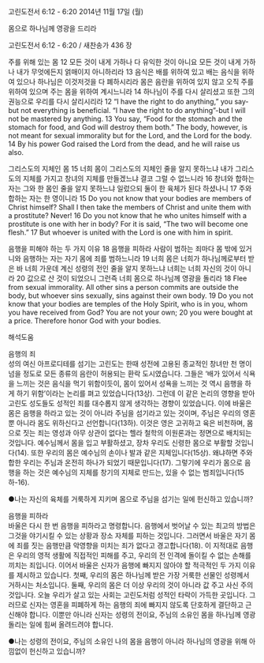 고린도전서 6:12 - 6:20 
2014년 11월 17일 (월)

몸으로 하나님께 영광을 드리라



고린도전서 6:12 - 6:20 / 새찬송가 436 장


주를 위해 있는 몸
12 모든 것이 내게 가하나 다 유익한 것이 아니요 모든 것이 내게 가하나 내가 무엇에든지 얽매이지 아니하리라 13 음식은 배를 위하여 있고 배는 음식을 위하여 있으나 하나님은 이것저것을 다 폐하시리라 몸은 음란을 위하여 있지 않고 오직 주를 위하여 있으며 주는 몸을 위하여 계시느니라 14 하나님이 주를 다시 살리셨고 또한 그의 권능으로 우리를 다시 살리시리라 
12 “I have the right to do anything,” you say-but not everything is beneficial. “I have the right to do anything”-but I will not be mastered by anything. 13 You say, “Food for the stomach and the stomach for food, and God will destroy them both.” The body, however, is not meant for sexual immorality but for the Lord, and the Lord for the body. 14 By his power God raised the Lord from the dead, and he will raise us also.

그리스도의 지체인 몸
15 너희 몸이 그리스도의 지체인 줄을 알지 못하느냐 내가 그리스도의 지체를 가지고 창녀의 지체를 만들겠느냐 결코 그럴 수 없느니라 16 창녀와 합하는 자는 그와 한 몸인 줄을 알지 못하느냐 일렀으되 둘이 한 육체가 된다 하셨나니 17 주와 합하는 자는 한 영이니라 
15 Do you not know that your bodies are members of Christ himself? Shall I then take the members of Christ and unite them with a prostitute? Never! 16 Do you not know that he who unites himself with a prostitute is one with her in body? For it is said, “The two will become one flesh.” 17 But whoever is united with the Lord is one with him in spirit.

음행을 피해야 하는 두 가지 이유
18 음행을 피하라 사람이 범하는 죄마다 몸 밖에 있거니와 음행하는 자는 자기 몸에 죄를 범하느니라 19 너희 몸은 너희가 하나님께로부터 받은 바 너희 가운데 계신 성령의 전인 줄을 알지 못하느냐 너희는 너희 자신의 것이 아니라 20 값으로 산 것이 되었으니 그런즉 너희 몸으로 하나님께 영광을 돌리라
18 Flee from sexual immorality. All other sins a person commits are outside the body, but whoever sins sexually, sins against their own body. 19 Do you not know that your bodies are temples of the Holy Spirit, who is in you, whom you have received from God? You are not your own; 20 you were bought at a price. Therefore honor God with your bodies.

해석도움





음행의 죄  
성의 여신 아프로디테를 섬기는 고린도는 한때 성전에 고용된 종교적인 창녀만 천 명이 넘을 정도로 모든 종류의 음란이 허용되는 환락 도시였습니다. 그들은 ‘배가 있어서 식욕을 느끼는 것은 음식을 먹기 위함이듯이, 몸이 있어서 성욕을 느끼는 것 역시 음행을 하게 하기 위함’이라는 논리를 펴고 있었습니다(13상). 그런데 이 같은 논리의 영향을 받아 고린도 성도들도 성적인 죄를 대수롭지 않게 생각하는 경향이 있었습니다. 이에 바울은 몸은 음행을 하라고 있는 것이 아니라 주님을 섬기라고 있는 것이며, 주님은 우리의 영혼뿐 아니라 몸도 위하신다고 선언합니다(13하). 이것은 영은 고귀하고 육은 비천하며, 몸으로 짓는 죄는 영성과 아무 상관이 없다는 헬라 철학의 이원론과는 정면으로 배치되는 것입니다. 예수님께서 몸을 입고 부활하셨고, 장차 우리도 신령한 몸으로 부활할 것입니다(14). 또한 우리의 몸은 예수님의 손이나 발과 같은 지체입니다(15상). 왜냐하면 주와 합한 우리는 주님과 온전히 하나가 되었기 때문입니다(17). 그렇기에 우리가 몸으로 음행을 하는 것은 예수님의 지체를 창기의 지체로 만드는, 있을 수 없는 범죄입니다(15하-16).    

●나는 자신의 육체를 거룩하게 지키며 몸으로 주님을 섬기는 일에 헌신하고 있습니까?

음행을 피하라   
바울은 다시 한 번 음행을 피하라고 명령합니다. 음행에서 벗어날 수 있는 최고의 방법은 그것을 야기시킬 수 있는 상황과 장소 자체를 피하는 것입니다. 그러면서 바울은 자기 몸에 죄를 짓는 음행만큼 악영향을 미치는 죄가 없다고 경고합니다(18). 이 지적대로 음행은 우리의 영적 생활에 직접적인 피해를 주고, 우리의 전 인격에 돌이킬 수 없는 손해를 끼치는 죄입니다. 이어서 바울은 신자가 음행에 빠지지 않아야 할 적극적인 두 가지 이유를 제시하고 있습니다. 첫째, 우리의 몸은 하나님께 받은 가장 거룩한 선물인 성령께서 거하시는 처소입니다. 둘째, 우리의 몸은 더 이상 우리의 것이 아니라 값 주고 사신 주의 것입니다. 오늘 우리가 살고 있는 사회는 고린도처럼 성적인 타락이 가득한 곳입니다. 그러므로 신자는 영혼을 피폐하게 하는 음행의 죄에 빠지지 않도록 단호하게 결단하고 근신해야 합니다. 이뿐만 아니라 신자는 성령의 전이요, 주님의 소유인 몸을 하나님께 영광 돌리는 일에 힘써 올려드려야 합니다. 

●나는 성령의 전이요, 주님의 소유인 나의 몸을 음행이 아니라 하나님의 영광을 위해 아낌없이 헌신하고 있습니까?